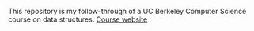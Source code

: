 This repository is my follow-through of a UC Berkeley Computer Science course on data structures. [Course website](https://sp21.datastructur.es/)
